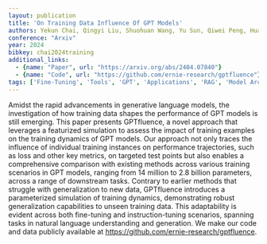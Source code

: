 ```yaml
---
layout: publication
title: 'On Training Data Influence Of GPT Models'
authors: Yekun Chai, Qingyi Liu, Shuohuan Wang, Yu Sun, Qiwei Peng, Hua Wu
conference: "Arxiv"
year: 2024
bibkey: chai2024training
additional_links:
  - {name: "Paper", url: "https://arxiv.org/abs/2404.07840"}
  - {name: "Code", url: "https://github.com/ernie-research/gptfluence"}
tags: ['Fine-Tuning', 'Tools', 'GPT', 'Applications', 'RAG', 'Model Architecture', 'Reinforcement Learning', 'Merging', 'Training Techniques', 'Has Code', 'Pretraining Methods']
---
```

Amidst the rapid advancements in generative language models, the
investigation of how training data shapes the performance of GPT models is
still emerging. This paper presents GPTfluence, a novel approach that leverages
a featurized simulation to assess the impact of training examples on the
training dynamics of GPT models. Our approach not only traces the influence of
individual training instances on performance trajectories, such as loss and
other key metrics, on targeted test points but also enables a comprehensive
comparison with existing methods across various training scenarios in GPT
models, ranging from 14 million to 2.8 billion parameters, across a range of
downstream tasks. Contrary to earlier methods that struggle with generalization
to new data, GPTfluence introduces a parameterized simulation of training
dynamics, demonstrating robust generalization capabilities to unseen training
data. This adaptability is evident across both fine-tuning and
instruction-tuning scenarios, spanning tasks in natural language understanding
and generation. We make our code and data publicly available at
https://github.com/ernie-research/gptfluence.

